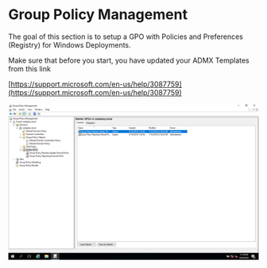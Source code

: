 # Group Policy Management

The goal of this section is to setup a GPO with Policies and Preferences \(Registry\) for Windows Deployments.

Make sure that before you start, you have updated your ADMX Templates from this link

[https://support.microsoft.com/en-us/help/3087759](https://support.microsoft.com/en-us/help/3087759)

![](../../.gitbook/assets/2018-08-21_1-18-04.png)

